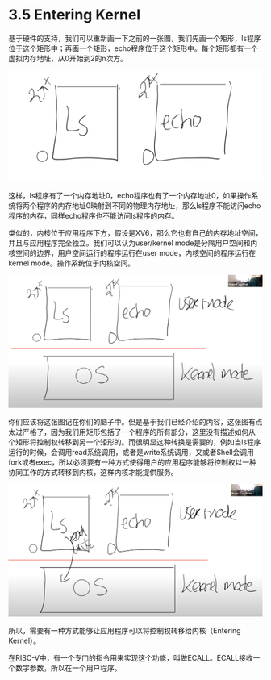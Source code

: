 # 3.5 Entering Kernel

基于硬件的支持，我们可以重新画一下之前的一张图，我们先画一个矩形，ls程序位于这个矩形中；再画一个矩形，echo程序位于这个矩形中。每个矩形都有一个虚拟内存地址，从0开始到2的n次方。

![](../.gitbook/assets/image%20%2817%29.png)

这样，ls程序有了一个内存地址0，echo程序也有了一个内存地址0，如果操作系统将两个程序的内存地址0映射到不同的物理内存地址，那么ls程序不能访问echo程序的内存，同样echo程序也不能访问ls程序的内存。

类似的，内核位于应用程序下方，假设是XV6，那么它也有自己的内存地址空间，并且与应用程序完全独立。我们可以认为user/kernel mode是分隔用户空间和内核空间的边界，用户空间运行的程序运行在user mode，内核空间的程序运行在kernel mode。操作系统位于内核空间。

![](../.gitbook/assets/image%20%288%29.png)

你们应该将这张图记在你们的脑子中。但是基于我们已经介绍的内容，这张图有点太过严格了，因为我们用矩形包括了一个程序的所有部分，这里没有描述如何从一个矩形将控制权转移到另一个矩形的。而很明显这种转换是需要的，例如当ls程序运行的时候，会调用read系统调用，或者是write系统调用，又或者Shell会调用fork或者exec，所以必须要有一种方式使得用户的应用程序能够将控制权以一种协同工作的方式转移到内核，这样内核才能提供服务。

![](../.gitbook/assets/image%20%2861%29.png)

所以，需要有一种方式能够让应用程序可以将控制权转移给内核（Entering Kernel）。

在RISC-V中，有一个专门的指令用来实现这个功能，叫做ECALL。ECALL接收一个数字参数，所以在一个用户程序。



